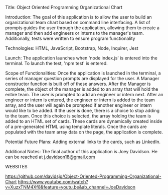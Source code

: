 Title: Object Oriented Programming Organizational Chart

Introduction: The goal of this application is to allow the user to build an organizational team chart based on command line interfacing. A list of prompts guides the user through the application, allowing them to create a manager and then add engineers or interns to the manager's team. Additionally, tests were written to ensure program functionality

Technologies: HTML, JavaScript, Bootstrap, Node, Inquirer, Jest

Launch: The application launches when 'node index.js' is entered into the terminal. To launch the test, 'npm test' is entered.

Scope of Functionalities: Once the application is launched in the terminal, a series of manager question prompts are displayed for the user. A Manager constructor function is built off of these answers. After the Manager is complete, the object of the manager is added to an array that will hold the entire team. The user is prompted to add an engineer or intern next. After an engineer or intern is entered, the engineer or intern is added to the team array, and the user will again be prompted if another engineer or intern would like to be added. If the user is done, there is a choice to stop adding to the team. Once this choice is selected, the array holding the team is added to an HTML set of cards. These cards are dynamically created inside of a pre-generated HTML using template literals. Once the cards are populated with the team array data on the page, the application is complete.

Potential Future Plans: Adding external links to the cards, such as LinkedIn.

Additional Notes: The final author of this application is Joey Davidson. He can be reached at j.davidson18@gmail.com

WEBSITES

https://github.com/davidsjg/Object-Oriented-Programming-Organizational-Chart
https://www.youtube.com/watch?v=XuzxTNM4Xf8&feature=youtu.be&ab_channel=JoeDavidson
